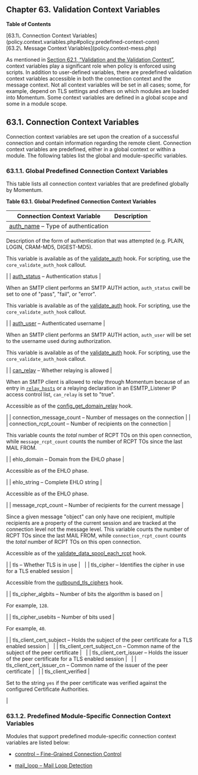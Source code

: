 ## Chapter 63. Validation Context Variables

**Table of Contents**

<dl class="toc">

<dt>[63.1\. Connection Context Variables](policy.context.variables.php#policy.predefined-context-conn)</dt>

<dt>[63.2\. Message Context Variables](policy.context-mess.php)</dt>

</dl>

As mentioned in [Section 62.1, “Validation and the Validation Context”](policy.php#policy.validation "62.1. Validation and the Validation Context"), context variables play a significant role when policy is enforced using scripts. In addition to user-defined variables, there are predefined validation context variables accessible in both the connection context and the message context. Not all context variables will be set in all cases; some, for example, depend on TLS settings and others on which modules are loaded into Momentum. Some context variables are defined in a global scope and some in a module scope.

## 63.1. Connection Context Variables

Connection context variables are set upon the creation of a successful connection and contain information regarding the remote client. Connection context variables are predefined, either in a global context or within a module. The following tables list the global and module-specific variables.

### 63.1.1. Global Predefined Connection Context Variables

This table lists all connection context variables that are predefined globally by Momentum.

<a name="predefined-context-conn-global"></a>

**Table 63.1. Global Predefined Connection Context Variables**

| Connection Context Variable | Description |
| --- | --- |
| [auth_name](inbound_smtp.php "19.5. ESMTP_Listener Authentication") – Type of authentication | 

Description of the form of authentication that was attempted (e.g. PLAIN, LOGIN, CRAM-MD5, DIGEST-MD5).

This variable is available as of the [validate_auth](https://support.messagesystems.com/docs/web-c-api/hooks.core.validate_auth.php) hook. For scripting, use the `core_validate_auth_hook` callout.

 |
| [auth_status](inbound_smtp.php "19.5. ESMTP_Listener Authentication") – Authentication status | 

When an SMTP client performs an SMTP AUTH action, `auth_status` cwill be set to one of "pass", "fail", or "error".

This variable is available as of the [validate_auth](https://support.messagesystems.com/docs/web-c-api/hooks.core.validate_auth.php) hook. For scripting, use the `core_validate_auth_hook` callout.

 |
| [auth_user](inbound_smtp.php "19.5. ESMTP_Listener Authentication") – Authenticated username | 

When an SMTP client performs an SMTP AUTH action, `auth_user` will be set to the username used during authorization.

This variable is available as of the [validate_auth](https://support.messagesystems.com/docs/web-c-api/hooks.core.validate_auth.php) hook. For scripting, use the `core_validate_auth_hook` callout.

 |
| [can_relay](inbound_smtp.php "19.5. ESMTP_Listener Authentication") – Whether relaying is allowed | 

When an SMTP client is allowed to relay through Momentum because of an entry in [`relay_hosts`](conf.ref.relay_hosts.php "relay_hosts") or a relaying declaration in an ESMTP_Listener IP access control list, `can_relay` is set to "true".

Accessible as of the [config_get_domain_relay](https://support.messagesystems.com/docs/web-c-api/hooks.core.config_get_domain_relay.php) hook.

 |
| connection_message_count – Number of messages on the connection |  |
| connection_rcpt_count – Number of recipients on the connection | 

This variable counts the *total* number of RCPT TOs on this open connection, while `message_rcpt_count` counts the number of RCPT TOs since the last MAIL FROM.

 |
| ehlo_domain – Domain from the EHLO phase | 

Accessible as of the EHLO phase.

 |
| ehlo_string – Complete EHLO string | 

Accessible as of the EHLO phase.

 |
| message_rcpt_count – Number of recipients for the current message | 

Since a given message "object" can only have one recipient, multiple recipients are a property of the current session and are tracked at the connection level not the message level. This variable counts the number of RCPT TOs since the last MAIL FROM, while `connection_rcpt_count` counts the *total* number of RCPT TOs on this open connection.

Accessible as of the [validate_data_spool_each_rcpt](https://support.messagesystems.com/docs/web-c-api/hooks.core.validate_data_spool_each_rcpt.php) hook.

 |
| tls – Whether TLS is in use |   |
| tls_cipher – Identifies the cipher in use for a TLS enabled session | 

Accessible from the [outbound_tls_ciphers](https://support.messagesystems.com/docs/web-c-api/hooks.core.outbound_tls_ciphers.php) hook.

 |
| tls_cipher_algbits – Number of bits the algorithm is based on | 

For example, `128`.

 |
| tls_cipher_usebits – Number of bits used | 

For example, `40`.

 |
| tls_client_cert_subject – Holds the subject of the peer certificate for a TLS enabled session |   |
| tls_client_cert_subject_cn – Common name of the subject of the peer certificate |   |
| tls_client_cert_issuer – Holds the issuer of the peer certificate for a TLS enabled session |   |
| tls_client_cert_issuer_cn – Common name of the issuer of the peer certificate |   |
| tls_client_verified | 

Set to the string `yes` if the peer certificate was verified against the configured Certificate Authorities.

 |

### 63.1.2. Predefined Module-Specific Connection Context Variables

Modules that support predefined module-specific connection context variables are listed below:

*   [conntrol – Fine-Grained Connection Control](modules.conntrol.php#modules.conntrol.context.variables "71.22.2. Connection Context Variables")

*   [mail_loop – Mail Loop Detection](modules.mail_loop.php#modules.mail_loop.context.variables "71.45.2. Connection Context Variables")
